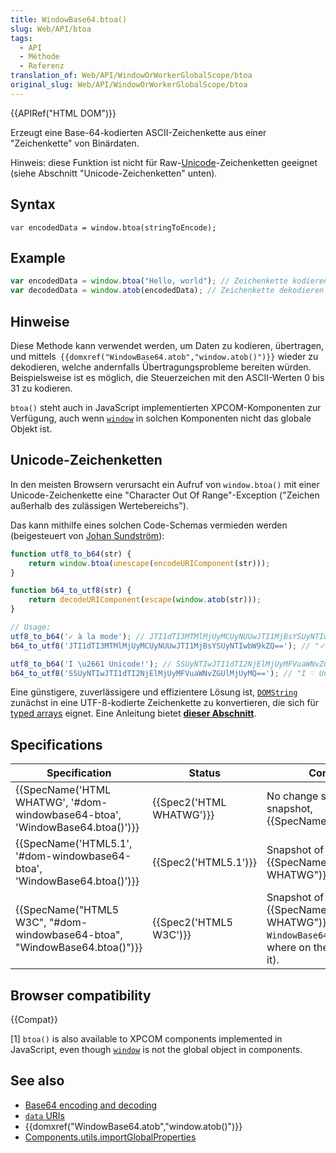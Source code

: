```yaml
---
title: WindowBase64.btoa()
slug: Web/API/btoa
tags:
  - API
  - Méthode
  - Referenz
translation_of: Web/API/WindowOrWorkerGlobalScope/btoa
original_slug: Web/API/WindowOrWorkerGlobalScope/btoa
---
```

{{APIRef("HTML DOM")}}

Erzeugt eine Base-64-kodierten ASCII-Zeichenkette aus einer "Zeichenkette" von Binärdaten.

Hinweis: diese Funktion ist nicht für Raw-[Unicode](http://www.unicode.org/standard/WhatIsUnicode.html)-Zeichenketten geeignet (siehe Abschnitt "Unicode-Zeichenketten" unten).

## Syntax

    var encodedData = window.btoa(stringToEncode);

## Example

```js
var encodedData = window.btoa("Hello, world"); // Zeichenkette kodieren
var decodedData = window.atob(encodedData); // Zeichenkette dekodieren
```

## Hinweise

Diese Methode kann verwendet werden, um Daten zu kodieren, übertragen, und mittels` {{domxref("WindowBase64.atob","window.atob()")}}` wieder zu dekodieren, welche andernfalls Übertragungsprobleme bereiten würden. Beispielsweise ist es möglich, die Steuerzeichen mit den ASCII-Werten 0 bis 31 zu kodieren.

`btoa()` steht auch in JavaScript implementierten XPCOM-Komponenten zur Verfügung, auch wenn [`window`](/de/docs/DOM/window "DOM/window") in solchen Komponenten nicht das globale Objekt ist.

## Unicode-Zeichenketten

In den meisten Browsern verursacht ein Aufruf von `window.btoa()` mit einer Unicode-Zeichenkette eine "Character Out Of Range"-Exception ("Zeichen außerhalb des zulässigen Wertebereichs").

Das kann mithilfe eines solchen Code-Schemas vermieden werden (beigesteuert von [Johan Sundström](http://ecmanaut.blogspot.com/2006/07/encoding-decoding-utf8-in-javascript.html)):

```js
function utf8_to_b64(str) {
    return window.btoa(unescape(encodeURIComponent(str)));
}

function b64_to_utf8(str) {
    return decodeURIComponent(escape(window.atob(str)));
}

// Usage:
utf8_to_b64('✓ à la mode'); // JTI1dTI3MTMlMjUyMCUyNUUwJTI1MjBsYSUyNTIwbW9kZQ==
b64_to_utf8('JTI1dTI3MTMlMjUyMCUyNUUwJTI1MjBsYSUyNTIwbW9kZQ=='); // "✓ à la mode"

utf8_to_b64('I \u2661 Unicode!'); // SSUyNTIwJTI1dTI2NjElMjUyMFVuaWNvZGUlMjUyMQ==
b64_to_utf8('SSUyNTIwJTI1dTI2NjElMjUyMFVuaWNvZGUlMjUyMQ=='); // "I ♡ Unicode!"
```

Eine günstigere, zuverlässigere und effizientere Lösung ist, [`DOMString`](/de/docs/Web/API/DOMString) zunächst in eine UTF-8-kodierte Zeichenkette zu konvertieren, die sich für [typed arrays](/de/docs/Web/JavaScript/Typed_arrays) eignet. Eine Anleitung bietet **[dieser Abschnitt](</de/docs/Web/JavaScript/Base64_encoding_and_decoding#Solution_.232_.E2.80.93_rewriting_atob()_and_btoa()_using_TypedArrays_and_UTF-8>)**.

## Specifications

| Specification                                                                                        | Status                           | Comment                                                                                                                  |
| ---------------------------------------------------------------------------------------------------- | -------------------------------- | ------------------------------------------------------------------------------------------------------------------------ |
| {{SpecName('HTML WHATWG', '#dom-windowbase64-btoa', 'WindowBase64.btoa()')}} | {{Spec2('HTML WHATWG')}} | No change since the latest snapshot, {{SpecName("HTML5.1")}}.                                                   |
| {{SpecName('HTML5.1', '#dom-windowbase64-btoa', 'WindowBase64.btoa()')}}     | {{Spec2('HTML5.1')}}     | Snapshot of {{SpecName("HTML WHATWG")}}. No change.                                                             |
| {{SpecName("HTML5 W3C", "#dom-windowbase64-btoa", "WindowBase64.btoa()")}} | {{Spec2('HTML5 W3C')}}     | Snapshot of {{SpecName("HTML WHATWG")}}. Creation of `WindowBase64` (properties where on the target before it). |

## Browser compatibility

{{Compat}}

\[1] `btoa()` is also available to XPCOM components implemented in JavaScript, even though [`window`](/en-US/docs/DOM/window) is not the global object in components.

## See also

- [Base64 encoding and decoding](/Web/API/WindowBase64/Base64_encoding_and_decoding)
- [`data` URIs](/de/docs/data_URIs)
- {{domxref("WindowBase64.atob","window.atob()")}}
- [Components.utils.importGlobalProperties](/de/docs/Components.utils.importGlobalProperties)
